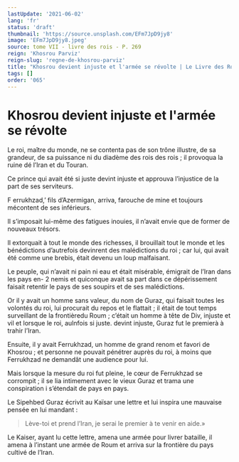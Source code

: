 ```yaml
---
lastUpdate: '2021-06-02'
lang: 'fr'
status: 'draft'
thumbnail: 'https://source.unsplash.com/EFm7JpD9jy8'
image: 'EFm7JpD9jy8.jpeg'
source: tome VII - livre des rois - P. 269
reign: 'Khosrou Parviz'
reign-slug: 'regne-de-khosrou-parviz'
title: "Khosrou devient injuste et l'armée se révolte | Le Livre des Rois | Shâhnâmeh"
tags: []
order: '065'
---
```


# Khosrou devient injuste et l'armée se révolte

Le roi, maître du monde, ne se contenta pas de son trône illustre, de sa grandeur, de sa puissance ni du diadème des rois des rois ; il provoqua la ruine dé l’Iran et du Touran.

Ce prince qui avait été si juste devint injuste et approuva l’injustice de la part de ses serviteurs.

F errukhzad,’ fils d’Azermigan, arriva, farouche de mine et toujours mécontent de ses inférieurs.

Il s’imposait lui-même des fatigues inouies, il n’avait envie que de former de nouveaux trésors.

Il extorquait à tout le monde des richesses, il brouillait tout le monde et les bénédictions d’autrefois devinrent des malédictions du roi ; car lui, qui avait été comme une brebis, était devenu un loup malfaisant.

Le peuple, qui n’avait ni pain ni eau et était misérable, émigrait de l’Iran dans les pays en-
2
nemis et quiconque avait sa part dans ce dépérissement faisait retentir le pays de ses soupirs et de ses malédictions.

Or il y avait un homme sans valeur, du nom de Guraz, qui faisait toutes les volontés du roi, lui procurait du repos et le flattait ; il était de tout temps surveillant de la frontièredu Roum ; c’était un homme à tête de Div, injuste et vil et lorsque le roi, aulnfois si juste. devint injuste, Guraz fut le premierà à trahir l’Iran.

Ensuite, il y avait Ferrukhzad, un homme de grand renom et favori de Khosrou ; et personne ne pouvait pénétrer auprès du roi, à moins que Ferrukhzad ne demandât une audience pour lui.

Mais lorsque la mesure du roi fut pleine, le cœur de Ferrukhzad se corrompit ; il se lia intimement avec le vieux Guraz et trama une conspiration i s’étendait de pays en pays.

Le Sipehbed Guraz écrivit au Kaïsar une lettre et lui inspira une mauvaise pensée en lui mandant :

> Lève-toi et prend l’Iran, je serai le premier à te venir en aide.»

Le Kaiser, ayant lu cette lettre, amena une armée pour livrer bataille, il amena à l’instant une armée de Roum et arriva sur la frontière du pays cultivé de l’Iran.

